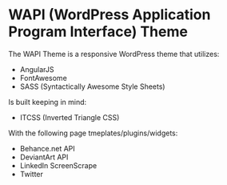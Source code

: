 # WAPI (WordPress Application Program Interface) Theme
The WAPI Theme is a responsive WordPress theme that utilizes:

* AngularJS
* FontAwesome
* SASS (Syntactically Awesome Style Sheets)

Is built keeping in mind:

* ITCSS (Inverted Triangle CSS)

With the following page tmeplates/plugins/widgets:

* Behance.net API
* DeviantArt API
* LinkedIn ScreenScrape
* Twitter
